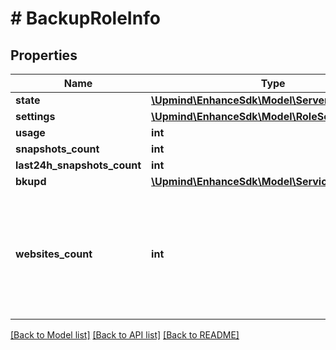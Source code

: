 # # BackupRoleInfo

## Properties

Name | Type | Description | Notes
------------ | ------------- | ------------- | -------------
**state** | [**\Upmind\EnhanceSdk\Model\ServerRoleState**](ServerRoleState.md) |  |
**settings** | [**\Upmind\EnhanceSdk\Model\RoleServiceSettings**](RoleServiceSettings.md) |  |
**usage** | **int** |  |
**snapshots_count** | **int** |  |
**last24h_snapshots_count** | **int** |  |
**bkupd** | [**\Upmind\EnhanceSdk\Model\ServiceInfo**](ServiceInfo.md) |  |
**websites_count** | **int** | The number of websites whose backups are assigned to be on this backup role. |

[[Back to Model list]](../../README.md#models) [[Back to API list]](../../README.md#endpoints) [[Back to README]](../../README.md)
